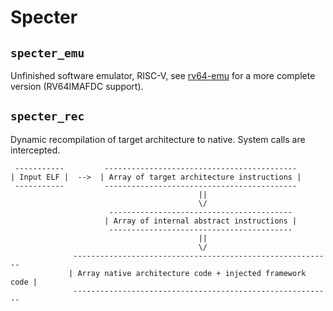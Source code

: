 # Specter

## `specter_emu`
Unfinished software emulator, RISC-V, see [rv64-emu](https://github.com/TypeA2/rv64-emu-doom) for a more complete version (RV64IMAFDC support).

## `specter_rec`
Dynamic recompilation of target architecture to native. System calls are intercepted.

```
 -----------         -------------------------------------------
| Input ELF |  -->  | Array of target architecture instructions |
 -----------         -------------------------------------------
                                          ||
                                          \/
                      -----------------------------------------
                     | Array of internal abstract instructions |
                      -----------------------------------------
                                          ||
                                          \/
              ----------------------------------------------------------
             | Array native architecture code + injected framework code |
              ----------------------------------------------------------
```
